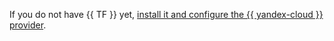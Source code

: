 If you do not have {{ TF }} yet, [install it and configure the {{ yandex-cloud }} provider](../tutorials/infrastructure-management/terraform-quickstart.md#install-terraform).